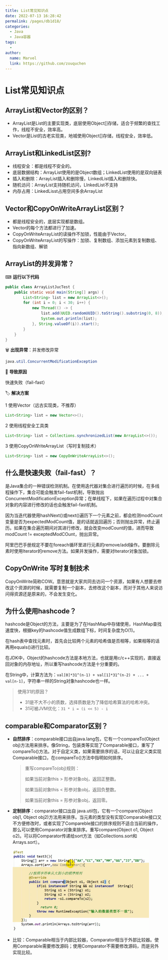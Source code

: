```yaml
---
title: List常见知识点
date: 2022-07-13 16:28:42
permalink: /pages/db1d18/
categories:
  - Java
  - Java容器
tags:
  - 
author: 
  name: Marvel
  link: https://github.com/zouquchen
---
```

# List常见知识点

## ArrayList和Vector的区别？

- ArrayList是List的主要实现类，底层使用Object[]存储，适合于频繁的查找工作，线程不安全，效率高。
- Vector是List的古老实现类，地城使用Object[]存储，线程安全，效率低。

## ArrayList和LinkedList区别?

- 线程安全：都是线程不安全的。
- 底层数据结构：ArrayList使用的是Object数组；LinkedList使用的是双向链表
- 插入和删除：ArrayList插入和删除慢，LinkedList插入和删除快。
- 随机访问：ArrayList支持随机访问，LInkedList不支持
- 内存占用：LinkedLisst占用空间多余ArrayList

## Vector和CopyOnWriteArrayList区别？

- 都是线程安全的，底层实现都是数组。
- Vector的每个方法都进行了加速。
- CopyOnWriteArrayList的读操作不加锁，性能由于Vector。
- CopyOnWriteArrayList的写操作：加锁、复制数组、添加元素到复制数组、指向新数组、解锁

## ArrayList的并发异常？

⌨ **运行以下代码**

```java
public class ArrayListJucTest {
    public static void main(String[] args) {
        List<String> list = new ArrayList<>();
        for (int i = 0; i < 30; i++) {
            new Thread(() -> {
                list.add(UUID.randomUUID().toString().substring(0, 8));
                System.out.println(list);
            }, String.valueOf(i)).start();
        }
    }
}

```

🗑 **出现异常**：并发修改异常

```java
java.util.ConcurrentModificationException
```

📣 **导致原因**

快速失败（fail-fast）

🏷 **解决方案**

1 使用Vector（远古实现类，不推荐）

```java
List<String> list = new Vector<>();
```

2 使用线程安全工具类

```java
List<String> list = Collections.synchronizedList(new ArrayList<>());
```

3 使用CopyOnWriteArrayList（写时复制技术）

```java
List<String> list = new CopyOnWriteArrayList<>();
```

## 什么是快速失败（fail-fast）？

是Java集合的一种错误检测机制。在使用迭代器对集合进行遍历的时候，在多线程操作下，集合可能会触发fail-fast机制，导致抛出ConcurrentModificationException异常；在单线程下，如果在遍历过程中对集合对象的内容进行修改的话也会触发fail-fast机制。

因为当迭代器使用hashNext()或next()遍历下一个元素之前，都会检测modCount变量是否为expectedModCount值，是的话就返回遍历；否则抛出异常，终止遍历。如果在集合遍历期间对其进行修改，就会改变modCount的值，进而导致modCount != exceptedModCOunt，抛出异常。

阿里巴巴手册规定不要在foreach循环里进行元素的remove/add操作。要删除元素时使用Iterator的remove方法。如果并发操作，需要对Iterator对象加锁。

## CopyOnWrite 写时复制技术

CopyOnWrite简称COW。意思就是大家共同去访问一个资源，如果有人想要去修改这个资源的时候，就需要复制一个副本，去修改这个副本，而对于其他人来说访问得资源还是原来的，不会发生变化。

## 为什么使用hashcode？

hashcode是Object的方法，主要是为了在HashMap中存储使用，HashMap查找速度快，根据key的hashcode值生成数组下标，时间复杂度为O(1)。

在hash表中查找元素时，首先会比较两个元素的哈希值是否相等，如果相等的话再用equals()进行比较。

在JDK中，Object的hashcode方法是本地方法，也就是用c/c++实现的，直接返回对象的内存地址，所以重写hashcode方法是十分重要的。

在String中，计算方法为：`val[0]*31^(n-1) + val[1]*31^(n-2) + ... + val[n-1]`，字符串一样的String对象hashcode也一样。

> 使用31的原因？
>
> - 31是不大不小的质数，选择质数是为了降低哈希算法的哈希冲突。
> - 31可被JVM优化：`31 * i = (i << 5) - i`

## comparable和Comparator区别？

- **自然排序**：comparable接口出自java.lang包，它有一个compareTo(Object obj)方法用来排序。像String，包装类等实现了Comparable接口，重写了compareTo()方法。对于自定义类，如果需要排序的话，可以让自定义类实现Comparable接口，在compareTo()方法中指明如何排序。

  > 重写compareTo(obj)规则：
  >
  > 如果当前对象this  > 形参对象obj，返回正整数。
  >
  > 如果当前对象this  < 形参对象obj，返回负整数。
  >
  > 如果当前对象this  = 形参对象obj，返回零。

- **定制排序**：comparator接口出自 java.util包，它有一个compare(Object obj1, Object obj2)方法用来排序。当元素的类型没有实现Comparable接口又不方便修改时，或者实现了Compareble接口的排序规则不适合当前的操作，那么可以使用Comparator对象来排序。重写compare(Object o1, Object o2)。可以将Comparator传递给sort方法（如Collections.sort和Arrays.sort）。

  <img src="https://raw.githubusercontent.com/zouquchen/Images/main/imgs/sort_test3.png" alt="image-20220311143132968" style="zoom:50%;" />

- 比较：Comparable相当于内部比较器，Comparator相当于外部比较器。使用Comparable需要修改源码；使用Comparator不需要修改源码，而是另外实现比较。